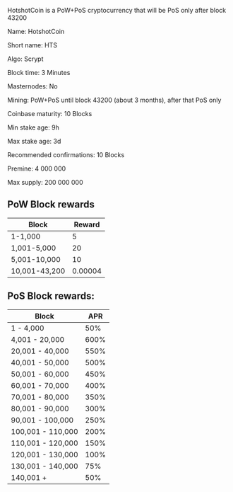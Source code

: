 HotshotCoin is a PoW+PoS cryptocurrency that will be PoS only after block 43200

Name: HotshotCoin  

Short name: HTS  

Algo: Scrypt  

Block time: 3 Minutes 
 
Masternodes: No  

Mining: PoW+PoS until block 43200 (about 3 months), after that PoS only  

Coinbase maturity: 10 Blocks  

Min stake age: 9h  

Max stake age: 3d  

Recommended confirmations: 10 Blocks  

Premine: 4 000 000  

Max supply: 200 000 000  


## PoW Block rewards

| Block | Reward |
|-------|-----|
|1-1,000 | 5 |
|1,001-5,000 | 20 |
|5,001-10,000 | 10 |
|10,001-43,200 | 0.00004 |

## PoS Block rewards: 

| Block | APR |
|-------|-----|
|1 - 4,000| 50%  |
|4,001 - 20,000 | 600%  |
|20,001 - 40,000 | 	550%  |
|40,001 - 50,000  |	500%  |
|50,001 - 60,000  |	450%  |
|60,001 - 70,000  |	400%  |
|70,001 - 80,000  |	350%  |
|80,001 - 90,000  |	300%  |
|90,001 - 100,000  |	250%  |
|100,001 - 110,000  |	200%  |
|110,001 - 120,000  |	150%  |
|120,001 - 130,000  |	100%  |
|130,001 - 140,000  |	75%  |
|140,001 +  |	50%  |

